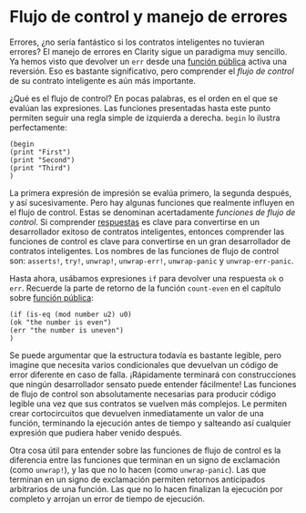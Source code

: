 # Flujo de control y manejo de errores

Errores, ¿no sería fantástico si los contratos inteligentes no tuvieran errores? El manejo de errores
en Clarity sigue un paradigma muy sencillo. Ya hemos visto que
devolver un `err` desde una [función pública](ch05-01-public-functions.md)
activa una reversión. Eso es bastante significativo, pero comprender el _flujo de
control_ de su contrato inteligente es aún más importante.

¿Qué es el flujo de control? En pocas palabras, es el orden en el que se
evalúan las expresiones. Las funciones presentadas hasta este punto permiten seguir una regla simple de
izquierda a derecha. `begin` lo ilustra perfectamente:

```Clarity
(begin
(print "First")
(print "Second")
(print "Third")
)
```

La primera expresión de impresión se evalúa primero, la segunda después, y así sucesivamente.
Pero hay algunas funciones que realmente influyen en el flujo de control. Estas
se denominan acertadamente _funciones de flujo de control_. Si comprender
[respuestas](ch05-01-public-functions.md) es clave para convertirse en un desarrollador
exitoso de contratos inteligentes, entonces comprender las funciones de control es clave para convertirse en un gran desarrollador de contratos inteligentes. Los nombres de las funciones de flujo de control son:
`asserts!`, `try!`, `unwrap!`, `unwrap-err!`, `unwrap-panic` y
`unwrap-err-panic`.

Hasta ahora, usábamos expresiones `if` para devolver una respuesta `ok` o `err`. Recuerde la parte de retorno de la función `count-even` en el capítulo
sobre [función pública](ch05-01-public-functions.md):

```Clarity,{"nonplayable":true}
(if (is-eq (mod number u2) u0)
(ok "the number is even")
(err "the number is uneven")
)
```

Se puede argumentar que la estructura todavía es bastante legible, pero imagine que necesita
varios condicionales que devuelvan un código de error diferente en caso de falla. ¡Rápidamente terminará con construcciones que ningún desarrollador sensato puede
entender fácilmente! Las funciones de flujo de control son absolutamente necesarias para producir código legible una vez que sus contratos se vuelven más complejos. Le permiten crear
cortocircuitos que devuelven inmediatamente un valor de una función, terminando la ejecución
antes de tiempo y salteando así cualquier expresión que pudiera haber venido después.

Otra cosa útil para entender sobre las funciones de flujo de control es la
diferencia entre las funciones que terminan en un signo de exclamación (como `unwrap!`),
y las que no lo hacen (como `unwrap-panic`). Las que terminan en un signo de exclamación
permiten retornos anticipados arbitrarios de una función. Las que no lo hacen
finalizan la ejecución por completo y arrojan un error de tiempo de ejecución.
